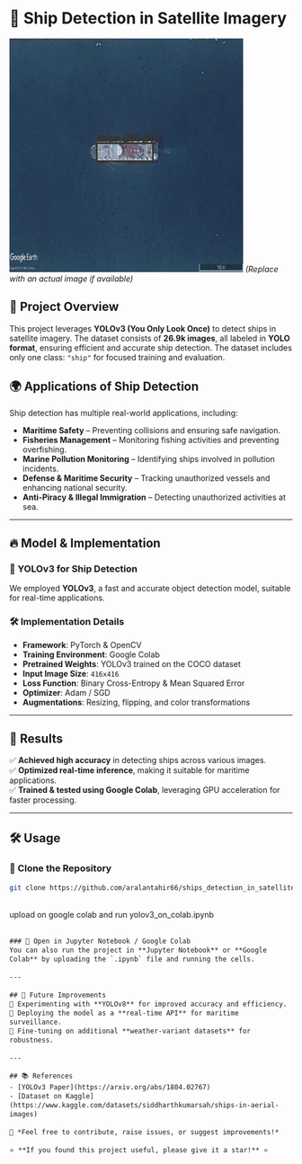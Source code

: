 # 🚢 Ship Detection in Satellite Imagery  

![Ship Detection](download.png) *(Replace with an actual image if available)*  

## 📌 Project Overview  
This project leverages **YOLOv3 (You Only Look Once)** to detect ships in satellite imagery. The dataset consists of **26.9k images**, all labeled in **YOLO format**, ensuring efficient and accurate ship detection. The dataset includes only one class: `"ship"` for focused training and evaluation.  

## 🌍 Applications of Ship Detection  
Ship detection has multiple real-world applications, including:  
- **Maritime Safety** – Preventing collisions and ensuring safe navigation.  
- **Fisheries Management** – Monitoring fishing activities and preventing overfishing.  
- **Marine Pollution Monitoring** – Identifying ships involved in pollution incidents.  
- **Defense & Maritime Security** – Tracking unauthorized vessels and enhancing national security.  
- **Anti-Piracy & Illegal Immigration** – Detecting unauthorized activities at sea.  

---

## 🔥 Model & Implementation  

### 🚀 YOLOv3 for Ship Detection  
We employed **YOLOv3**, a fast and accurate object detection model, suitable for real-time applications.  

### 🛠 Implementation Details  
- **Framework**: PyTorch & OpenCV  
- **Training Environment**: Google Colab  
- **Pretrained Weights**: YOLOv3 trained on the COCO dataset  
- **Input Image Size**: `416x416`  
- **Loss Function**: Binary Cross-Entropy & Mean Squared Error  
- **Optimizer**: Adam / SGD  
- **Augmentations**: Resizing, flipping, and color transformations  

---

## 🎯 Results  
✅ **Achieved high accuracy** in detecting ships across various images.  
✅ **Optimized real-time inference**, making it suitable for maritime applications.  
✅ **Trained & tested using Google Colab**, leveraging GPU acceleration for faster processing.  

---

## 🛠 Usage  

### 🔹 Clone the Repository  
```bash  
git clone https://github.com/aralantahir66/ships_detection_in_satellite_imagery.git  
 
```
upload on google colab and run  yolov3_on_colab.ipynb
```

### 🔹 Open in Jupyter Notebook / Google Colab  
You can also run the project in **Jupyter Notebook** or **Google Colab** by uploading the `.ipynb` file and running the cells.  

---

## 🚀 Future Improvements  
🔸 Experimenting with **YOLOv8** for improved accuracy and efficiency.  
🔸 Deploying the model as a **real-time API** for maritime surveillance.  
🔸 Fine-tuning on additional **weather-variant datasets** for robustness.  

---

## 📚 References  
- [YOLOv3 Paper](https://arxiv.org/abs/1804.02767)  
- [Dataset on Kaggle](https://www.kaggle.com/datasets/siddharthkumarsah/ships-in-aerial-images)  

📌 *Feel free to contribute, raise issues, or suggest improvements!*  

⭐ **If you found this project useful, please give it a star!** ⭐
